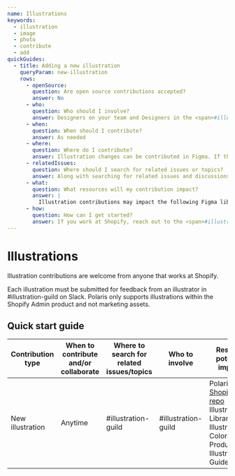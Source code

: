 ```yaml
---
name: Illustrations
keywords:
  - illustration
  - image
  - photo
  - contribute
  - add
quickGuides:
  - title: Adding a new illustration
    queryParam: new-illustration
    rows:
      - openSource:
        question: Are open source contributions accepted?
        answer: No
      - who:
        question: Who should I involve?
        answer: Designers on your team and Designers in the <span>#illustration-guild in Slack</span>
      - when:
        question: When should I contribute?
        answer: As needed
      - where:
        question: Where do I contribute?
        answer: Illustration changes can be contributed in Figma. If the illustration is part of a component, code and documentation changes can be contributed in the <a href="https://github.com/Shopify/polaris">Shopify/polaris</a> GitHub repo.
      - relatedIssues:
        question: Where should I search for related issues or topics?
        answer: Along with searching for related issues and discussions in the <a href="https://github.com/Shopify/polaris">Shopify/polaris</a> GitHub repo, you should search in Shopify's internal wiki and Google Drive.
      - what:
        question: What resources will my contribution impact?
        answer: |
          Illustration contributions may impact the following Figma libraries: Polaris UI Kit, Illustration Library, Illustration Colors Library, and or Product Illustration Guidelines
      - how:
        question: How can I get started?
        answer: If you work at Shopify, reach out to the <span>#illustration-guild in Slack</span>
---
```


# Illustrations

Illustration contributions are welcome from anyone that works at Shopify.

Each illustration must be submitted for feedback from an illustrator in #illustration-guild on Slack. Polaris only supports illustrations within the Shopify Admin product and not marketing assets.

## Quick start guide

<!-- prettier-ignore -->
| Contribution type | When to contribute and/or collaborate | Where to search for related issues/topics | Who to involve | Resources potentially impacted | How to get started  |
|---|---|---|---|---|---|
| New illustration | Anytime | #illustration-guild | #illustration-guild | Polaris UI Kit [Shopify/polaris repo](https://github.com/Shopify/polaris) Illustration Library Illustration Colors Library Product Illustration Guidelines | If you work at Shopify, reach out to the #illustration-guild |
